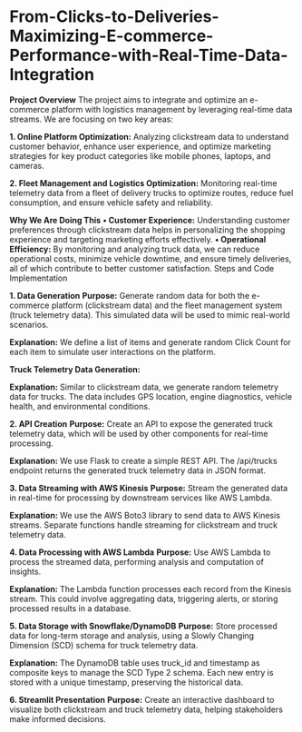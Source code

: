 # From-Clicks-to-Deliveries-Maximizing-E-commerce-Performance-with-Real-Time-Data-Integration

**Project Overview**
The project aims to integrate and optimize an e-commerce platform with logistics management by leveraging real-time data streams. We are focusing on two key areas:


**1.	Online Platform Optimization:**
Analyzing clickstream data to understand customer behavior, enhance user experience, and optimize marketing strategies for key product categories like mobile phones, laptops, and cameras.


**2.	Fleet Management and Logistics Optimization:**
Monitoring real-time telemetry data from a fleet of delivery trucks to optimize routes, reduce fuel consumption, and ensure vehicle safety and reliability.


**Why We Are Doing This**
**•	Customer Experience:** Understanding customer preferences through clickstream data helps in personalizing the shopping experience and targeting marketing efforts effectively.
**•	Operational Efficiency:** By monitoring and analyzing truck data, we can reduce operational costs, minimize vehicle downtime, and ensure timely deliveries, all of which contribute to better customer satisfaction.
Steps and Code Implementation


**1. Data Generation**
**Purpose:** Generate random data for both the e-commerce platform (clickstream data) and the fleet management system (truck telemetry data). This simulated data will be used to mimic real-world scenarios.

**Explanation:**
We define a list of items and generate random Click Count for each item to simulate user interactions on the platform.

**Truck Telemetry Data Generation:**


**Explanation:**
Similar to clickstream data, we generate random telemetry data for trucks. The data includes GPS location, engine diagnostics, vehicle health, and environmental conditions.


**2. API Creation**
**Purpose:** Create an API to expose the generated truck telemetry data, which will be used by other components for real-time processing.

**Explanation:**
We use Flask to create a simple REST API. The /api/trucks endpoint returns the generated truck telemetry data in JSON format.


**3. Data Streaming with AWS Kinesis**
**Purpose:** Stream the generated data in real-time for processing by downstream services like AWS Lambda.

**Explanation:**
We use the AWS Boto3 library to send data to AWS Kinesis streams. Separate functions handle streaming for clickstream and truck telemetry data.


**4. Data Processing with AWS Lambda**
**Purpose:** Use AWS Lambda to process the streamed data, performing analysis and computation of insights.

**Explanation:**
The Lambda function processes each record from the Kinesis stream. This could involve aggregating data, triggering alerts, or storing processed results in a database.


**5. Data Storage with Snowflake/DynamoDB**
**Purpose:** Store processed data for long-term storage and analysis, using a Slowly Changing Dimension (SCD) schema for truck telemetry data.

**Explanation:**
The DynamoDB table uses truck_id and timestamp as composite keys to manage the SCD Type 2 schema. Each new entry is stored with a unique timestamp, preserving the historical data.


**6. Streamlit Presentation**
**Purpose:** Create an interactive dashboard to visualize both clickstream and truck telemetry data, helping stakeholders make informed decisions.

